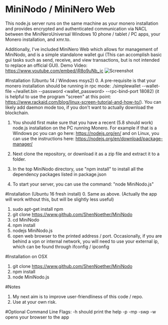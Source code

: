 # MiniNodo / MiniNero Web
This node.js server runs on the same machine as your monero installation and provides encrypted and authenticated communication via NACL between the MiniNeroUniversal Windows 10 phone / tablet / PC apps, your Monero installation, and xmr.to. 

Additionally, I've included MiniNero Web which allows for management of MiniNodo, and is a simple standalone wallet gui (This can accomplish basic gui tasks such as send, receive, and view transactions, but is not intended to replace an official GUI). 
Demo Video: https://www.youtube.com/embed/jR8o9uNb_jc
![Screenshot](http://i.imgur.com/j69UmWI.png)

#Installation (Ubuntu 14 / Windows msys2)
0. A pre-requisite is that your monero installation should be running in rpc mode: ./simplewallet --wallet-file ~/wallet.bin --password <wallet_password> --rpc-bind-port 18082)   (it is helpful to use the program "screen" at this point: https://www.rackaid.com/blog/linux-screen-tutorial-and-how-to/). You can likely add daemon mode too, if you don't want to actually download the blockchain.

1. You should first make sure that you have a recent (5.8 should work) node.js installation on the PC running Monero. For example if that is a Windows pc you can go here: https://nodejs.org/en/ and on Linux, you can use the instructions here: https://nodejs.org/en/download/package-manager/

2. Next clone the repository, or download it as a zip file and extract it to a folder. 

3. In the top MiniNodo directory, use "npm install" to install all the dependency packages listed in package.json

4. To start your server, you can use the command: "node MiniNodo.js"  

#Installation (Ubuntu 16 fresh install)
0. Same as above. (Actually the app will work without this, but will be slightly less useful)
1. sudo apt-get install npm
2. git clone https://www.github.com/ShenNoether/MiniNodo 
3. cd MiniNodo
4. npm install 
5. nodejs MiniNodo.js 
6. open web browser to the printed address / port. Occasionally, if you are behind a vpn or internal network, you will need to use your external ip, which can be found through ifconfig / ipconfig

#Installation on OSX
1. git clone  https://www.github.com/ShenNoether/MiniNodo 
2. npm install
3. node MiniNodo.js 


#Notes
1. My next aim is to improve user-friendliness of this code / repo. 
2. Use at your own risk. 

#Optional Command Line Flags:
-h should print the help
-p <password>
-mp <port for mininero web>
-swp <simplewallet port>
-w    opens your browser to the app


